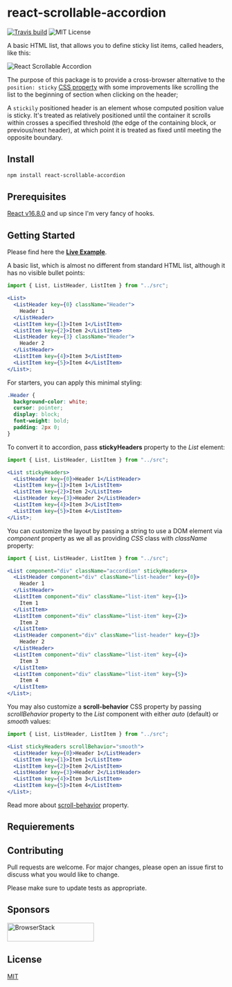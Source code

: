 # react-scrollable-accordion

[![Travis build](https://img.shields.io/travis/andrii-maglovanyi/react-scrollable-accordion?style=flat-square)](https://travis-ci.org/andrii-maglovanyi/react-scrollable-accordion)
![MIT License](https://img.shields.io/github/license/andrii-maglovanyi/react-scrollable-accordion?style=flat-square)

A basic HTML list, that allows you to define sticky list items, called headers, like this:

![React Scrollable Accordion](https://media.giphy.com/media/cNNwh9yFDzhZhceNEY/giphy.gif)

The purpose of this package is to provide a cross-browser alternative to the `position: sticky` [CSS property](https://developer.mozilla.org/en-US/docs/Web/CSS/position) with some improvements like scrolling the list to the beginning of section when clicking on the header;

A `stickily` positioned header is an element whose computed position value is sticky. It's treated as relatively positioned until the container it scrolls within crosses a specified threshold (the edge of the containing block, or previous/next header), at which point it is treated as fixed until meeting the opposite boundary.

## Install

```bash
npm install react-scrollable-accordion
```

## Prerequisites

[React v16.8.0](https://github.com/facebook/react/releases/tag/v16.8.0) and up since I'm very fancy of hooks.

## Getting Started

Please find here the **[Live Example](https://codesandbox.io/s/react-scrollable-accordion-bbtis?fontsize=14)**.

A basic list, which is almost no different from standard HTML list, although it has no visible bullet points:

```jsx
import { List, ListHeader, ListItem } from "../src";

<List>
  <ListHeader key={0} className="Header">
    Header 1
  </ListHeader>
  <ListItem key={1}>Item 1</ListItem>
  <ListItem key={2}>Item 2</ListItem>
  <ListHeader key={3} className="Header">
    Header 2
  </ListHeader>
  <ListItem key={4}>Item 3</ListItem>
  <ListItem key={5}>Item 4</ListItem>
</List>;
```

For starters, you can apply this minimal styling:

```css
.Header {
  background-color: white;
  cursor: pointer;
  display: block;
  font-weight: bold;
  padding: 2px 0;
}
```

To convert it to accordion, pass **stickyHeaders** property to the _List_ element:

```jsx
import { List, ListHeader, ListItem } from "../src";

<List stickyHeaders>
  <ListHeader key={0}>Header 1</ListHeader>
  <ListItem key={1}>Item 1</ListItem>
  <ListItem key={2}>Item 2</ListItem>
  <ListHeader key={3}>Header 2</ListHeader>
  <ListItem key={4}>Item 3</ListItem>
  <ListItem key={5}>Item 4</ListItem>
</List>;
```

You can customize the layout by passing a string to use a DOM element via _component_ property as we all as providing _CSS_ class with _className_ property:

```jsx
import { List, ListHeader, ListItem } from "../src";

<List component="div" className="accordion" stickyHeaders>
  <ListHeader component="div" className="list-header" key={0}>
    Header 1
  </ListHeader>
  <ListItem component="div" className="list-item" key={1}>
    Item 1
  </ListItem>
  <ListItem component="div" className="list-item" key={2}>
    Item 2
  </ListItem>
  <ListHeader component="div" className="list-header" key={3}>
    Header 2
  </ListHeader>
  <ListItem component="div" className="list-item" key={4}>
    Item 3
  </ListItem>
  <ListItem component="div" className="list-item" key={5}>
    Item 4
  </ListItem>
</List>;
```

You may also customize a **scroll-behavior** CSS property by passing _scrollBehavior_ property to the _List_ component with either _auto_ (default) or _smooth_ values:

```jsx
import { List, ListHeader, ListItem } from "../src";

<List stickyHeaders scrollBehavior="smooth">
  <ListHeader key={0}>Header 1</ListHeader>
  <ListItem key={1}>Item 1</ListItem>
  <ListItem key={2}>Item 2</ListItem>
  <ListHeader key={3}>Header 2</ListHeader>
  <ListItem key={4}>Item 3</ListItem>
  <ListItem key={5}>Item 4</ListItem>
</List>;
```

Read more about [scroll-behavior](https://developer.mozilla.org/en-US/docs/Web/CSS/scroll-behavior) property.

## Requierements

## Contributing

Pull requests are welcome. For major changes, please open an issue first to discuss what you would like to change.

Please make sure to update tests as appropriate.

## Sponsors

<a href="https://www.browserstack.com/">
  <img
    height="43"
    width="200"
    alt="BrowserStack"
    src="https://i.imgur.com/ZRz5uuA.png"
  />
</a>

## License

[MIT](https://choosealicense.com/licenses/mit/)
